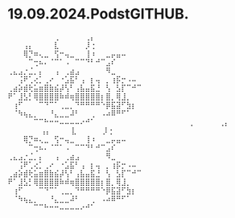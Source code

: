 # 19.09.2024.PodstGITHUB.
⠀⠀⠀⠀⠀⠀⠀⠀⠀⢀⠀⠀⠀⠀⠀⢀⡄⠀⠀⠀⠀⠀⠀⠀⠀⠀
⠀⠀⠀⢠⡄⠀⠀⠀⠀⣇⠀⠀⠀⠀⠀⡸⢐⠀⠀⠀⠀⠀⠀⠀⠀⠀
⠀⠀⠀⢿⡙⠶⢄⣀⠀⢫⠒⢤⣀⠀⠀⢸⠰⠀⠀⣀⡤⣤⠤⠀⠀⠀
⠀⠀⠀⠀⠉⢒⠦⠄⠈⠉⠁⠠⠀⠉⠉⠙⠃⠚⠉⣠⠎⠀⠀⠀⠀⠀
⢀⣄⣠⡐⣈⡀⡄⠀⠀⢠⠀⢀⣴⣠⠀⠀⠀⠀⠀⠻⣀⠀⠀⠀⠀⠀
⠀⠀⢨⠟⢁⢔⡁⢀⠔⠀⠐⣡⣯⠃⢠⠀⡆⢤⠀⡀⢰⡯⡒⠠⠤⠀
⢀⣴⡵⣾⢗⣥⣶⣿⣷⣮⡼⢣⠃⢠⣧⣤⣯⣘⠀⢣⠀⣣⡏⠉⠚⠉
⠟⠁⣸⣣⡃⢿⣿⣿⣿⣿⠷⠾⢶⣿⣿⣿⣿⣿⡆⣿⡀⢿⣸⡀⠀⠀
⠀⢰⠋⠀⠀⠀⠉⠙⠉⠁⢀⣀⡀⠙⠛⠛⠛⠛⠑⡿⣯⣽⠋⣳⡆⠀
⠀⠈⠳⢦⣄⡀⠀⠀⠘⣄⣀⣀⠼⠃⠀⠀⢀⠀⠠⠴⠿⠛⠋⠁⠀⠀
⠀⠀⠀⠀⠀⠉⠉⠓⠒⠒⠤⠤⠤⠤⠔⠚⠁⠀⠀⠀⠀⠀⠀⠀⠀⠀⠀⠀⠀⠀⠀⠀⠀⠀⠀⢀⠀⠀⠀⠀⠀⢀⡄⠀⠀⠀⠀⠀⠀⠀⠀⠀
⠀⠀⠀⢠⡄⠀⠀⠀⠀⣇⠀⠀⠀⠀⠀⡸⢐⠀⠀⠀⠀⠀⠀⠀⠀⠀
⠀⠀⠀⢿⡙⠶⢄⣀⠀⢫⠒⢤⣀⠀⠀⢸⠰⠀⠀⣀⡤⣤⠤⠀⠀⠀
⠀⠀⠀⠀⠉⢒⠦⠄⠈⠉⠁⠠⠀⠉⠉⠙⠃⠚⠉⣠⠎⠀⠀⠀⠀⠀
⢀⣄⣠⡐⣈⡀⡄⠀⠀⢠⠀⢀⣴⣠⠀⠀⠀⠀⠀⠻⣀⠀⠀⠀⠀⠀
⠀⠀⢨⠟⢁⢔⡁⢀⠔⠀⠐⣡⣯⠃⢠⠀⡆⢤⠀⡀⢰⡯⡒⠠⠤⠀
⢀⣴⡵⣾⢗⣥⣶⣿⣷⣮⡼⢣⠃⢠⣧⣤⣯⣘⠀⢣⠀⣣⡏⠉⠚⠉
⠟⠁⣸⣣⡃⢿⣿⣿⣿⣿⠷⠾⢶⣿⣿⣿⣿⣿⡆⣿⡀⢿⣸⡀⠀⠀
⠀⢰⠋⠀⠀⠀⠉⠙⠉⠁⢀⣀⡀⠙⠛⠛⠛⠛⠑⡿⣯⣽⠋⣳⡆⠀
⠀⠈⠳⢦⣄⡀⠀⠀⠘⣄⣀⣀⠼⠃⠀⠀⢀⠀⠠⠴⠿⠛⠋⠁⠀⠀
⠀⠀⠀⠀⠀⠉⠉⠓⠒⠒⠤⠤⠤⠤⠔⠚⠁⠀⠀⠀⠀⠀⠀⠀⠀⠀
⠀⠀⠀⠀⠀⠀⠀⠀⠀⠀⠀⠀⠀⠀⠀⠀⠀⠀⠀⠀⠀⠀⠀⠀⠀⠀⠀⠀⠀⠀⠀⠀
